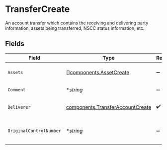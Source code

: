 # TransferCreate

An account transfer which contains the receiving and delivering party information, assets being transferred, NSCC status information, etc.


## Fields

| Field                                                                                | Type                                                                                 | Required                                                                             | Description                                                                          | Example                                                                              |
| ------------------------------------------------------------------------------------ | ------------------------------------------------------------------------------------ | ------------------------------------------------------------------------------------ | ------------------------------------------------------------------------------------ | ------------------------------------------------------------------------------------ |
| `Assets`                                                                             | [][components.AssetCreate](../../models/components/assetcreate.md)                   | :heavy_minus_sign:                                                                   | The assets being transferred (Cash, Equities, etc.)                                  |                                                                                      |
| `Comment`                                                                            | **string*                                                                            | :heavy_minus_sign:                                                                   | User supplied comment                                                                | From XYZ Brokerage                                                                   |
| `Deliverer`                                                                          | [components.TransferAccountCreate](../../models/components/transferaccountcreate.md) | :heavy_check_mark:                                                                   | The delivering/receiving party information                                           |                                                                                      |
| `OriginalControlNumber`                                                              | **string*                                                                            | :heavy_minus_sign:                                                                   | An associated NSCC transfer identifier, if applicable                                | 20240201123456                                                                       |